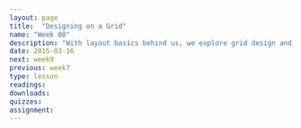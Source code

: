 ```yaml
---
layout: page
title:  "Designing on a Grid"
name: "Week 08"
description: "With layout basics behind us, we explore grid design and CSS frameworks that make it easy."
date: 2015-03-16
next: week9
previous: week7
type: lesson
readings: 
downloads: 
quizzes: 
assignment: 
---
```

